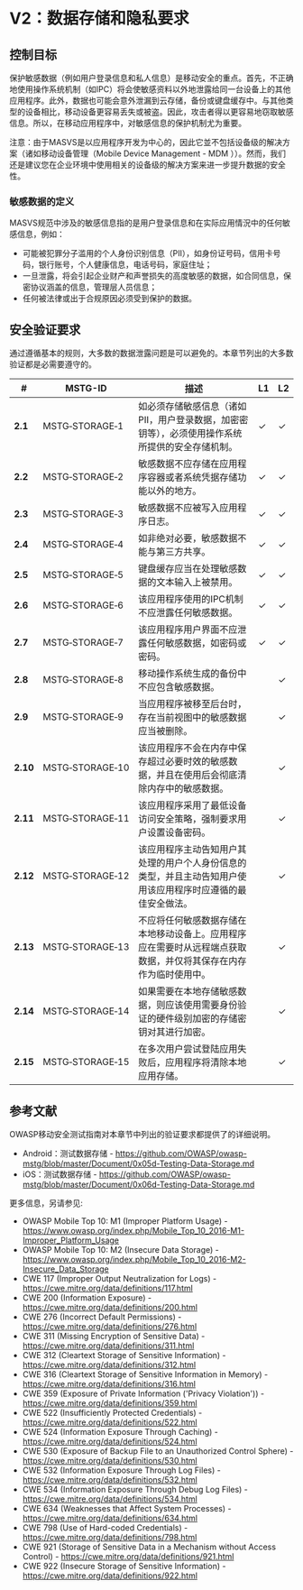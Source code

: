 # V2：数据存储和隐私要求

## 控制目标

保护敏感数据（例如用户登录信息和私人信息）是移动安全的重点。首先，不正确地使用操作系统机制（如IPC）将会使敏感资料以外地泄露给同一台设备上的其他应用程序。此外，数据也可能会意外泄漏到云存储，备份或键盘缓存中。与其他类型的设备相比，移动设备更容易丢失或被盗。因此，攻击者得以更容易地窃取敏感信息。所以，在移动应用程序中，对敏感信息的保护机制尤为重要。

注意：由于MASVS是以应用程序开发为中心的，因此它並不包括设备级的解决方案（诸如移动设备管理（Mobile Device Management - MDM ））。然而，我们还是建议您在企业环境中使用相关的设备级的解决方案来进一步提升数据的安全性。

### 敏感数据的定义

MASVS规范中涉及的敏感信息指的是用户登录信息和在实际应用情況中的任何敏感信息，例如：

- 可能被犯罪分子滥用的个人身份识别信息（PII），如身份证号码，信用卡号码，银行账号，个人健康信息，电话号码，家庭住址；
- 一旦泄露，将会引起企业财产和声誉损失的高度敏感的数据，如合同信息，保密协议涵盖的信息，管理层人员信息；
- 任何被法律或出于合规原因必须受到保护的数据。

<div style="page-break-after: always;" >
</div>

## 安全验证要求

通过遵循基本的规则，大多数的数据泄露问题是可以避免的。本章节列出的大多数验证都是必需要遵守的。

| # | MSTG-ID |描述 | L1 | L2 |
| --- | --- | --- | --- | --- |
| **2.1** | MSTG‑STORAGE‑1 | 如必须存储敏感信息（诸如PII，用户登录数据，加密密钥等），必须使用操作系统所提供的安全存储机制。| ✓| ✓|
| **2.2** | MSTG‑STORAGE‑2 | 敏感数据不应存储在应用程序容器或者系统凭据存储功能以外的地方。 | ✓| ✓|
| **2.3** | MSTG‑STORAGE‑3 | 敏感数据不应被写入应用程序日志。 | ✓| ✓|
| **2.4** | MSTG‑STORAGE‑4 | 如非绝对必要，敏感数据不能与第三方共享。 | ✓| ✓|
| **2.5** | MSTG‑STORAGE‑5 | 键盘缓存应当在处理敏感数据的文本输入上被禁用。 | ✓| ✓|
| **2.6** | MSTG‑STORAGE‑6 | 该应用程序使用的IPC机制不应泄露任何敏感数据。 | ✓| ✓|
| **2.7** | MSTG‑STORAGE‑7 | 该应用程序用户界面不应泄露任何敏感数据，如密码或密码。 | ✓| ✓|
| **2.8** | MSTG‑STORAGE‑8 | 移动操作系统生成的备份中不应包含敏感数据。 | | ✓|
| **2.9** | MSTG‑STORAGE‑9 | 当应用程序被移至后台时，存在当前视图中的敏感数据应当被删除。 | | ✓|
| **2.10** | MSTG‑STORAGE‑10 | 该应用程序不会在内存中保存超过必要时效的敏感数据，并且在使用后会彻底清除内存中的敏感数据。 | | ✓|
| **2.11** | MSTG‑STORAGE‑11 | 该应用程序采用了最低设备访问安全策略，强制要求用户设置设备密码。 | | ✓|
| **2.12** | MSTG‑STORAGE‑12 | 该应用程序主动告知用户其处理的用户个人身份信息的类型，并且主动告知用户使用该应用程序时应遵循的最佳安全做法。 | | ✓|
| **2.13** | MSTG‑STORAGE‑13 | 不应将任何敏感数据存储在本地移动设备上。应用程序应在需要时从远程端点获取数据，并仅将其保存在内存作为临时使用中。 | | ✓|
| **2.14** | MSTG‑STORAGE‑14 | 如果需要在本地存储敏感数据，则应该使用需要身份验证的硬件级别加密的存储密钥对其进行加密。 | | ✓|
| **2.15** | MSTG‑STORAGE‑15 | 在多次用户尝试登陆应用失败后，应用程序将清除本地应用存储。 | | ✓|

## 参考文献

OWASP移动安全测试指南对本章节中列出的验证要求都提供了的详细说明。

- Android：测试数据存储 - <https://github.com/OWASP/owasp-mstg/blob/master/Document/0x05d-Testing-Data-Storage.md>
- iOS：测试数据存储 - <https://github.com/OWASP/owasp-mstg/blob/master/Document/0x06d-Testing-Data-Storage.md>

更多信息，另请参见:

- OWASP Mobile Top 10: M1 (Improper Platform Usage) - <https://www.owasp.org/index.php/Mobile_Top_10_2016-M1-Improper_Platform_Usage>
- OWASP Mobile Top 10: M2 (Insecure Data Storage) - <https://www.owasp.org/index.php/Mobile_Top_10_2016-M2-Insecure_Data_Storage>
- CWE 117 (Improper Output Neutralization for Logs) - <https://cwe.mitre.org/data/definitions/117.html>
- CWE 200 (Information Exposure) - <https://cwe.mitre.org/data/definitions/200.html>
- CWE 276 (Incorrect Default Permissions) - <https://cwe.mitre.org/data/definitions/276.html>
- CWE 311 (Missing Encryption of Sensitive Data) - <https://cwe.mitre.org/data/definitions/311.html>
- CWE 312 (Cleartext Storage of Sensitive Information) - <https://cwe.mitre.org/data/definitions/312.html>
- CWE 316 (Cleartext Storage of Sensitive Information in Memory) - <https://cwe.mitre.org/data/definitions/316.html>
- CWE 359 (Exposure of Private Information ('Privacy Violation')) - <https://cwe.mitre.org/data/definitions/359.html>
- CWE 522 (Insufficiently Protected Credentials) - <https://cwe.mitre.org/data/definitions/522.html>
- CWE 524 (Information Exposure Through Caching) - <https://cwe.mitre.org/data/definitions/524.html>
- CWE 530 (Exposure of Backup File to an Unauthorized Control Sphere) - <https://cwe.mitre.org/data/definitions/530.html>
- CWE 532 (Information Exposure Through Log Files) - <https://cwe.mitre.org/data/definitions/532.html>
- CWE 534 (Information Exposure Through Debug Log Files) - <https://cwe.mitre.org/data/definitions/534.html>
- CWE 634 (Weaknesses that Affect System Processes) - <https://cwe.mitre.org/data/definitions/634.html>
- CWE 798 (Use of Hard-coded Credentials) - <https://cwe.mitre.org/data/definitions/798.html>
- CWE 921 (Storage of Sensitive Data in a Mechanism without Access Control) - <https://cwe.mitre.org/data/definitions/921.html>
- CWE 922 (Insecure Storage of Sensitive Information) - <https://cwe.mitre.org/data/definitions/922.html>
